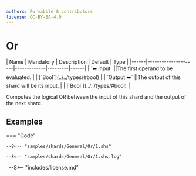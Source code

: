 ```yaml
---
authors: Formabble & contributors
license: CC-BY-SA-4.0
---
```



# Or

<div class="sh-parameters" markdown="1">
| Name | Mandatory | Description | Default | Type |
|------|---------------------|-------------|---------|------|
| `⬅️ Input` ||The first operand to be evaluated. | | [`Bool`](../../types/#bool) |
| `Output ➡️` ||The output of this shard will be its input. | | [`Bool`](../../types/#bool) |

</div>

Computes the logical OR between the input of this shard and the output of the next shard.

## Examples

=== "Code"

  ```x86asm linenums="1"
  --8<-- "samples/shards/General/Or/1.shs"
  ```

  ```
  --8<-- "samples/shards/General/Or/1.shs.log"
  ```
&nbsp;
--8<-- "includes/license.md"


